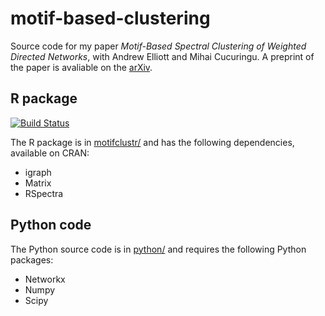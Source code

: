 # motif-based-clustering

Source code for my paper
*Motif-Based Spectral Clustering of Weighted Directed Networks*,
with
Andrew Elliott
and
Mihai Cucuringu.
A preprint of the paper is avaliable on the
[arXiv](https://arxiv.org/abs/2004.01293).

## R package

[![Build Status](https://travis-ci.com/WGUNDERWOOD/motif-based-clustering.svg?branch=master)](https://travis-ci.com/github/WGUNDERWOOD/motif-based-clustering)

The R package is in [motifclustr/](./motifclustr/)
and has the following dependencies,
available on
CRAN:

- igraph
- Matrix
- RSpectra

## Python code

The Python source code is in [python/](./python/)
and requires the following Python packages:

- Networkx
- Numpy
- Scipy
